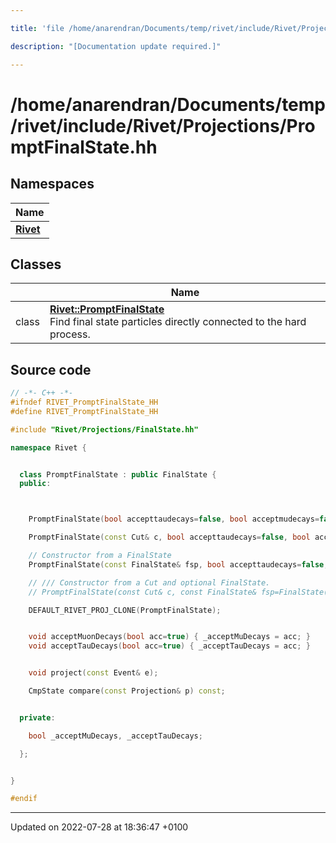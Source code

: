```yaml
---

title: 'file /home/anarendran/Documents/temp/rivet/include/Rivet/Projections/PromptFinalState.hh'

description: "[Documentation update required.]"

---
```


# /home/anarendran/Documents/temp/rivet/include/Rivet/Projections/PromptFinalState.hh



## Namespaces

| Name           |
| -------------- |
| **[Rivet](/documentation/code/namespaces/namespacerivet/)**  |

## Classes

|                | Name           |
| -------------- | -------------- |
| class | **[Rivet::PromptFinalState](/documentation/code/classes/classrivet_1_1promptfinalstate/)** <br>Find final state particles directly connected to the hard process.  |




## Source code

```cpp
// -*- C++ -*-
#ifndef RIVET_PromptFinalState_HH
#define RIVET_PromptFinalState_HH

#include "Rivet/Projections/FinalState.hh"

namespace Rivet {


  class PromptFinalState : public FinalState {
  public:



    PromptFinalState(bool accepttaudecays=false, bool acceptmudecays=false);

    PromptFinalState(const Cut& c, bool accepttaudecays=false, bool acceptmudecays=false);

    // Constructor from a FinalState
    PromptFinalState(const FinalState& fsp, bool accepttaudecays=false, bool acceptmudecays=false);

    // /// Constructor from a Cut and optional FinalState.
    // PromptFinalState(const Cut& c, const FinalState& fsp=FinalState(), bool accepttaudecays, bool acceptmudecays);

    DEFAULT_RIVET_PROJ_CLONE(PromptFinalState);


    void acceptMuonDecays(bool acc=true) { _acceptMuDecays = acc; }
    void acceptTauDecays(bool acc=true) { _acceptTauDecays = acc; }


    void project(const Event& e);

    CmpState compare(const Projection& p) const;


  private:

    bool _acceptMuDecays, _acceptTauDecays;

  };


}

#endif
```


-------------------------------

Updated on 2022-07-28 at 18:36:47 +0100
